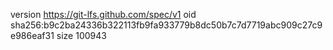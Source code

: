 version https://git-lfs.github.com/spec/v1
oid sha256:b9c2ba24336b322113fb9fa933779b8dc50b7c7d7719abc909c27c9e986eaf31
size 100943
